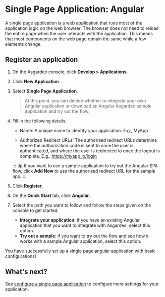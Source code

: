 # Single Page Application: Angular

A single page application is a web application that runs most of the application logic on the web browser. The browser does not need to reload the entire page when the user interacts with the application. This means that most components on the web page remain the same while a few elements change. 


## Register an application

1. On the Asgardeo console, click **Develop > Applications**. 

2. Click **New Application**.

3. Select **Single Page Application**. 

    > At this point, you can decide whether to integrate your own Angular application or download an Angular Asgardeo sample application and try out the flow. 

4. Fill in the following details. 

    - Name: A unique name to identify your application.
    E.g., MyApp

    - Authorized Redirect URLs: The authorized redirect URLs determine where the authorization code is sent to once the user is authenticated, and where the user is redirected to once the logout is complete.
    E.g., https://myapp.io/login

    ::: tip
    If you want to use a sample application to try out the Angular SPA flow, click **Add Now** to use the authorized redirect URL for the sample app. 
    :::

5. Click **Register**. 

6. On the **Quick Start** tab, click **Angular**.

7. Select the path you want to follow and follow the steps given on the console to get started. 
    - **Integrate your application**: If you have an existing Angular application that you want to integrate with Asgardeo, select this option. 
    - **Try out a sample**: If you want to try out the flow and see how it works with a sample Angular application, select this option. 

You have successfully set up a single page angular application with basic configurations! 


## What's next?

See [configure a single page application](configure-spa.md) to configure more settings for your application. 
